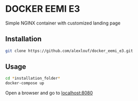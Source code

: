 # DOCKER EEMI E3

Simple NGINX container with customized landing page

## Installation

```bash
git clone https://github.com/alexlouf/docker_eemi_e3.git
```

## Usage

```bash
cd *installation_folder*
docker-compose up
```

Open a browser and go to [localhost:8080](http://localhost:8080/)